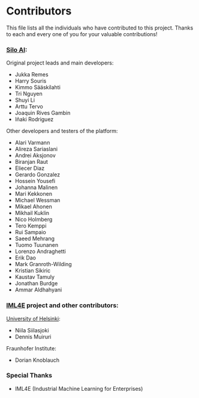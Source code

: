 # Contributors

This file lists all the individuals who have contributed to this project. Thanks to each and every one of you for your valuable contributions!

### [Silo AI](https://www.silo.ai/):

Original project leads and main developers:

- Jukka Remes
- Harry Souris
- Kimmo Sääskilahti
- Tri Nguyen
- Shuyi Li
- Arttu Tervo
- Joaquin Rives Gambin
- Iñaki Rodriguez

Other developers and testers of the platform:

- Alari Varmann
- Alireza Sariaslani
- Andrei Aksjonov
- Biranjan Raut
- Eliecer Diaz
- Gerardo Gonzalez
- Hossein Yousefi
- Johanna Malinen
- Mari Kekkonen
- Michael Wessman
- Mikael Ahonen
- Mikhail Kuklin
- Nico Holmberg
- Tero Kemppi
- Rui Sampaio
- Saeed Mehrang
- Tuomo Tuunanen
- Lorenzo Andraghetti
- Erik Dao
- Mark Granroth-Wilding
- Kristian Sikiric
- Kaustav Tamuly
- Jonathan Burdge
- Ammar Aldhahyani

### [IML4E](https://itea4.org/project/iml4e.html) project and other contributors:

[University of Helsinki](https://www.helsinki.fi/en/researchgroups/empirical-software-engineering):

- Niila Siilasjoki
- Dennis Muiruri

Fraunhofer Institute:

- Dorian Knoblauch

### Special Thanks

- IML4E (Industrial Machine Learning for Enterprises)